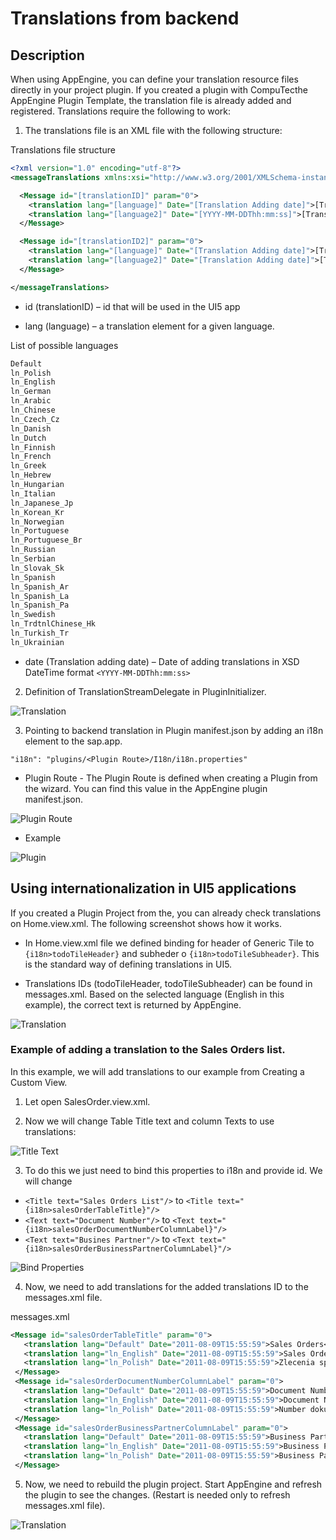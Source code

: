 # Translations from backend

## Description

When using AppEngine, you can define your translation resource files directly in your project plugin. If you created a plugin with CompuTecthe AppEngine Plugin Template, the translation file is already added and registered. Translations require the following to work:

1. The translations file is an XML file with the following structure:

Translations file structure

```xml
<?xml version="1.0" encoding="utf-8"?>
<messageTranslations xmlns:xsi="http://www.w3.org/2001/XMLSchema-instance" xmlns:xsd="http://www.w3.org/2001/XMLSchema">

  <Message id="[translationID]" param="0">
    <translation lang="[language]" Date="[Translation Adding date]">[Translated text for given Language]</translation>
    <translation lang="[language2]" Date="[YYYY-MM-DDThh:mm:ss]">[Translated text for given Language]</translation>
  </Message>

  <Message id="[translationID2]" param="0">
    <translation lang="[language]" Date="[Translation Adding date]">[Translated text for given Language]</translation>
    <translation lang="[language2]" Date="[Translation Adding date]">[Translated text for given Language]</translation>
  </Message>

</messageTranslations>
```

- id (translationID) – id that will be used in the UI5 app

- lang (language) – a translation element for a given language.

List of possible languages

```xml
Default
ln_Polish
ln_English
ln_German
ln_Arabic
ln_Chinese
ln_Czech_Cz
ln_Danish
ln_Dutch
ln_Finnish
ln_French
ln_Greek
ln_Hebrew
ln_Hungarian
ln_Italian
ln_Japanese_Jp
ln_Korean_Kr
ln_Norwegian
ln_Portuguese
ln_Portuguese_Br
ln_Russian
ln_Serbian
ln_Slovak_Sk
ln_Spanish
ln_Spanish_Ar
ln_Spanish_La
ln_Spanish_Pa
ln_Swedish
ln_TrdtnlChinese_Hk
ln_Turkish_Tr
ln_Ukrainian
```

- date (Translation adding date) – Date of adding translations in XSD DateTime format `<YYYY-MM-DDThh:mm:ss>`

2. Definition of TranslationStreamDelegate in PluginInitializer.

![Translation](./media/translations-from-backend/translationstreamdelegate-definition.webp)

3. Pointing to backend translation in Plugin manifest.json by adding an i18n element to the sap.app.

```
"i18n": "plugins/<Plugin Route>/I18n/i18n.properties"
```

- Plugin Route - The Plugin Route is defined when creating a Plugin from the wizard. You can find this value in the AppEngine plugin manifest.json.

![Plugin Route](./media/translations-from-backend/plugin-route.webp)

- Example

![Plugin](./media/translations-from-backend/plugin-route-example.webp)

## Using internationalization in UI5 applications

If you created a Plugin Project from the, you can already check translations on Home.view.xml. The following screenshot shows how it works.

- In Home.view.xml file we defined binding for header of Generic Tile to `{i18n>todoTileHeader}` and subheder o `{i18n>todoTileSubheader}`. This is the standard way of defining translations in UI5.

- Translations IDs (todoTileHeader, todoTileSubheader) can be found in messages.xml. Based on the selected language (English in this example), the correct text is returned by AppEngine.

![Translation](./media/translations-from-backend/translation-ids.webp)

### Example of adding a translation to the Sales Orders list.

In this example, we will add translations to our example from Creating a Custom View.

1. Let open SalesOrder.view.xml.

2. Now we will change Table Title text and column Texts to use translations:

![Title Text](./media/translations-from-backend/title-text.webp)

3.  To do this we just need to bind this properties to i18n and provide id. We will change

- `<Title text="Sales Orders List"/>` to `<Title text="{i18n>salesOrderTableTitle}"/>`
- `<Text text="Document Number"/>` to `<Text text="{i18n>salesOrderDocumentNumberColumnLabel}"/>`
- `<Text text="Busines Partner"/>` to `<Text text="{i18n>salesOrderBusinessPartnerColumnLabel}"/>`

![Bind Properties](./media/translations-from-backend/bind-properties.webp)

4. Now, we need to add translations for the added translations ID to the messages.xml file.

messages.xml

```xml
<Message id="salesOrderTableTitle" param="0">
   <translation lang="Default" Date="2011-08-09T15:55:59">Sales Orders</translation>
   <translation lang="ln_English" Date="2011-08-09T15:55:59">Sales Orders</translation>
   <translation lang="ln_Polish" Date="2011-08-09T15:55:59">Zlecenia sprzedaży</translation>
 </Message>
 <Message id="salesOrderDocumentNumberColumnLabel" param="0">
   <translation lang="Default" Date="2011-08-09T15:55:59">Document Number</translation>
   <translation lang="ln_English" Date="2011-08-09T15:55:59">Document Number</translation>
   <translation lang="ln_Polish" Date="2011-08-09T15:55:59">Number dokumentu</translation>
 </Message>
 <Message id="salesOrderBusinessPartnerColumnLabel" param="0">
   <translation lang="Default" Date="2011-08-09T15:55:59">Business Partner</translation>
   <translation lang="ln_English" Date="2011-08-09T15:55:59">Business Partner</translation>
   <translation lang="ln_Polish" Date="2011-08-09T15:55:59">Business Partner</translation>
 </Message>
```

5. Now, we need to rebuild the plugin project. Start AppEngine and refresh the plugin to see the changes. (Restart is needed only to refresh messages.xml file).

![Translation](./media/translations-from-backend/translation-change.webp)

